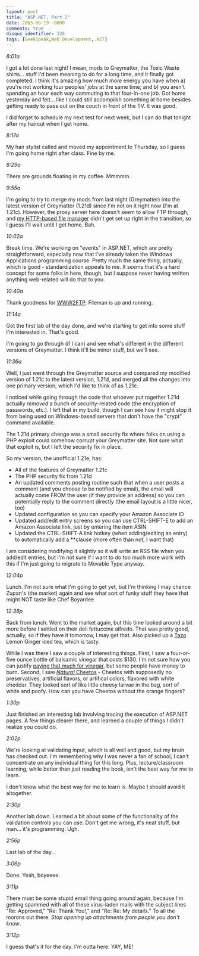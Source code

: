 ```yaml
---
layout: post
title: "ASP.NET, Part 2"
date: 2003-08-19 -0800
comments: true
disqus_identifier: 328
tags: [GeekSpeak,Web Development,.NET]
---
```

*8:01a*
 
 I got a lot done last night! I mean, mods to Greymatter, the Toxic
Waste shirts... stuff I'd been meaning to do for a long time, and it
finally got completed. I think it's amazing how much *more* energy you
have when a) you're not working four peoples' jobs at the same time; and
b) you aren't spending an hour each way commuting to that four-in-one
job. Got home yesterday and felt... like I could still accomplish
something at home besides getting ready to pass out on the couch in
front of the TV. It was good.
 
 I did forget to schedule my next test for next week, but I can do that
tonight after my haircut when I get home.
 
 *8:17a*
 
 My hair stylist called and moved my appointment to Thursday, so I guess
I'm going home right after class. Fine by me.
 
 *8:29a*
 
 There are grounds floating in my coffee. Mmmmm.
 
 *9:55a*
 
 I'm going to try to merge my mods from last night (Greymatter) into the
latest version of Greymatter (1.21d) since I'm not on it right now (I'm
at 1.21c). However, the proxy server here doesn't seem to allow FTP
through, and [my HTTP-based file
manager](http://www.gossamer-threads.com/scripts/fileman/) didn't get
set up right in the transition, so I guess I'll wait until I get home.
Bah.
 
 *10:02a*
 
 Break time. We're working on "events" in ASP.NET, which are pretty
straightforward, especially now that I've already taken the Windows
Applications programming course. Pretty much the same thing, actually,
which is good - standardization appeals to me. It seems that it's a hard
concept for some folks in here, though, but I suppose never having
written anything web-related will do that to you.
 
 *10:40a*
 
 Thank goodness for [WWW2FTP](http://www.www2ftp.com). Fileman is up and
running.
 
 *11:14a*
 
 Got the first lab of the day done, and we're starting to get into some
stuff I'm interested in. That's good.
 
 I'm going to go through (if I can) and see what's different in the
different versions of Greymatter. I think it'll be minor stuff, but
we'll see.
 
 *11:36a*
 
 Well, I just went through the Greymatter source and compared my
modified version of 1.21c to the latest version, 1.21d, and merged all
the changes into one primary version, which I'd like to think of as
1.21e.
 
 I noticed while going through the code that whoever put together 1.21d
actually *removed* a bunch of security-related code (the encryption of
passwords, etc.). I left that in my build, though I can see how it might
stop it from being used on Windows-based servers that don't have the
"crypt" command available.
 
 The 1.21d primary change was a small security fix where folks on using
a PHP exploit could somehow corrupt your Greymatter site. Not sure what
that exploit is, but I left the security fix in place.
 
 So my version, the unofficial 1.21e, has:

-   All of the features of Greymatter 1.21c
-   The PHP security fix from 1.21d
-   An updated comments posting routine such that when a user posts a
    comment (and you choose to be notified by email), the email will
    actually come FROM the user (if they provide an address) so you can
    potentially reply to the comment directly (the email layout is a
    little nicer, too)
-   Updated configuration so you can specify your Amazon Associate ID
-   Updated add/edit entry screens so you can use CTRL-SHIFT-E to add an
    Amazon Associate link, just by entering the item ASIN
-   Updated the CTRL-SHIFT-A link hotkey (when adding/editing an entry)
    to automatically add a **clause (more often than not, I want that)


 
 I am considering modifying it slightly so it will write an RSS file
when you add/edit entries, but I'm not sure if I want to do too much
more work with this if I'm just going to migrate to Movable Type
anyway.
 
 *12:04p*
 
 Lunch. I'm not sure what I'm going to get yet, but I'm thinking I may
chance Zupan's (the market) again and see what sort of funky stuff they
have that might NOT taste like Chef Boyardee.
 
 *12:38p*
 
 Back from lunch. Went to the market again, but this time looked around
a bit more before I settled on their deli fettuccine alfredo. That was
pretty good, actually, so if they have it tomorrow, I may get that. Also
picked up a [Tazo](http://www.tazo.com/) Lemon Ginger iced tea, which is
tasty.
 
 While I was there I saw a couple of interesting things. First, I saw a
four-or-five ounce bottle of balsamic vinegar that costs \$130. I'm not
sure how you can justify [paying that much for
vinegar](http://www.farawayfoods.com/vinegars.html), but some people
have money to burn. Second, I saw [*Natural*
Cheetos](http://www.snacknatural.com/) - Cheetos with supposedly no
preservatives, artificial flavors, or artifical colors, flavored with
white cheddar. They looked sort of like little cheesy larvae in the bag,
sort of white and poofy. How can you have Cheetos without the orange
fingers?
 
 *1:30p*
 
 Just finished an interesting lab involving tracing the execution of
ASP.NET pages. A few things clearer there, and learned a couple of
things I didn't realize you could do.
 
 *2:02p*
 
 We're looking at validating input, which is all well and good, but my
brain has checked out. I'm remembering why I was never a fan of school;
I can't concentrate on any individual thing for this long. Plus,
lecture/classroom learning, while better than just reading the book,
isn't the best way for me to learn.
 
 I don't know what the best way for me to learn is. Maybe I should avoid
it altogether.
 
 *2:30p*
 
 Another lab down. Learned a bit about some of the functionality of the
validation controls you can use. Don't get me wrong, it's neat stuff,
but man... it's programming. Ugh.
 
 *2:56p*
 
 Last lab of the day...
 
 *3:06p*
 
 Done. Yeah, boyeeee.
 
 *3:11p*
 
 There must be some stupid email thing going around again, because I'm
getting spammed with all of these virus-laden mails with the subject
lines "Re: Approved," "Re: Thank You!," and "Re: Re: My details." To all
the morons out there: *Stop opening up attachments from people you don't
know*.
 
 *3:12p*
 
 I guess that's it for the day. I'm outta here. YAY, ME!

